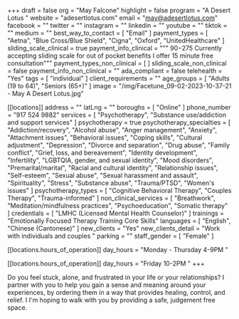 +++
draft = false
org = "May Falcone"
highlight = false
program = "A Desert Lotus "
website = "adesertlotus.com"
email = "may@adesertlotus.com"
facebook = ""
twitter = ""
instagram = ""
linkedin = ""
youtube = ""
tiktok = ""
medium = ""
best_way_to_contact = [ "Email" ]
payment_types = [
  "Aetna",
  "Blue Cross/Blue Shield",
  "Cigna",
  "Oxford",
  "UnitedHealthcare"
]
sliding_scale_clinical = true
payment_info_clinical = """
$90-$275
Currently accepting sliding scale for out of pocket benefits
I offer 15 minute free consultation"""
payment_types_non_clinical = [ ]
sliding_scale_non_clinical = false
payment_info_non_clinical = ""
ada_compliant = false
telehealth = "Yes"
tags = [ "individual" ]
client_requirements = ""
age_groups = [ "Adults (19 to 64)", "Seniors (65+)" ]
image = "/img/Facetune_09-02-2023-10-37-21 - May A Desert Lotus.jpg"

[[locations]]
address = ""
latLng = ""
boroughs = [ "Online" ]
phone_number = "917 524 9882"
services = [
  "Psychotherapy",
  "Substance use/addiction and support services"
]
psychotherapy = true
psychotherapy_specialties = [
  "Addiction/recovery",
  "Alcohol abuse",
  "Anger management",
  "Anxiety",
  "Attachment issues",
  "Behavioral issues",
  "Coping skills",
  "Cultural adjustment",
  "Depression",
  "Divorce and separation",
  "Drug abuse",
  "Family conflict",
  "Grief, loss, and bereavement",
  "Identity development",
  "Infertility",
  "LGBTQIA, gender, and sexual identity",
  "Mood disorders",
  "Premarital/marital",
  "Racial and cultural identity",
  "Relationship issues",
  "Self-esteem",
  "Sexual abuse",
  "Sexual harassment and assault",
  "Spirituality",
  "Stress",
  "Substance abuse",
  "Trauma/PTSD",
  "Women's issues"
]
psychotherapy_types = [
  "Cognitive Behavioral Therapy",
  "Couples Therapy",
  "Trauma-informed"
]
non_clinical_services = [
  "Breathwork",
  "Meditation/mindfulness practices",
  "Psychoeducation",
  "Somatic therapy"
]
credentials = [ "LMHC (Licensed Mental Health Counselor)" ]
trainings = "Emotionally Focused Therapy Training Core Skills"
languages = [ "English", "Chinese (Cantonese)" ]
new_clients = "Yes"
new_clients_detail = "Work with individuals and couples "
parking = ""
staff_gender = [ "Female" ]

  [[locations.hours_of_operation]]
  day_hours = "Monday - Thursday 4-9PM "

  [[locations.hours_of_operation]]
  day_hours = "Friday 10-2PM "
+++


Do you feel stuck, alone, and frustrated in your life or your relationships? I partner with you to help you gain a sense and meaning around your experiences, by ordering them in a way that provides healing, control, and relief. I I'm hoping to walk with you by providing a safe, judgement free space.
